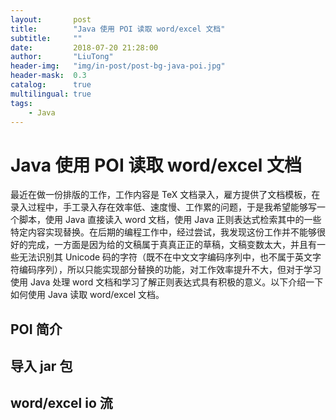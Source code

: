 ```yaml
---
layout:       post
title:        "Java 使用 POI 读取 word/excel 文档"
subtitle:     ""
date:         2018-07-20 21:28:00
author:       "LiuTong"
header-img:   "img/in-post/post-bg-java-poi.jpg"
header-mask:  0.3
catalog:      true
multilingual: true
tags:
    - Java
---
```


# Java 使用 POI 读取 word/excel 文档

最近在做一份排版的工作，工作内容是 TeX 文档录入，雇方提供了文档模板，在录入过程中，手工录入存在效率低、速度慢、工作累的问题，于是我希望能够写一个脚本，使用 Java 直接读入 word 文档，使用 Java 正则表达式检索其中的一些特定内容实现替换。在后期的编程工作中，经过尝试，我发现这份工作并不能够很好的完成，一方面是因为给的文稿属于真真正正的草稿，文稿变数太大，并且有一些无法识别其 Unicode 码的字符（既不在中文文字编码序列中，也不属于英文字符编码序列），所以只能实现部分替换的功能，对工作效率提升不大，但对于学习使用 Java 处理 word 文档和学习了解正则表达式具有积极的意义。以下介绍一下如何使用 Java 读取 word/excel 文档。

## POI 简介

## 导入 jar 包

## word/excel io 流

